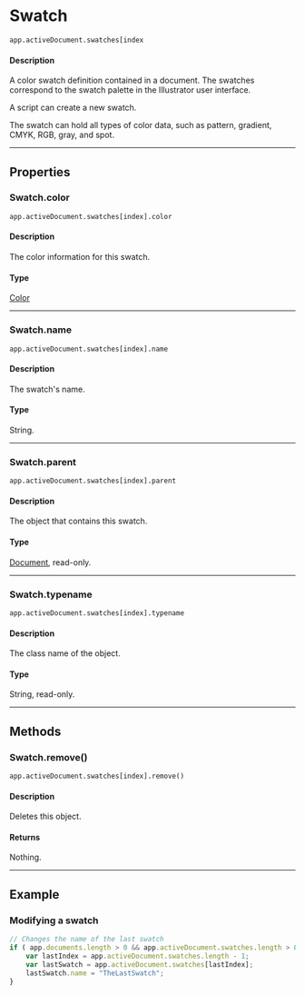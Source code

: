 # Swatch

`app.activeDocument.swatches[index`

#### Description

A color swatch definition contained in a document. The swatches correspond to the swatch palette in the Illustrator user interface.

A script can create a new swatch.

The swatch can hold all types of color data, such as pattern, gradient, CMYK, RGB, gray, and spot.

---

## Properties

### Swatch.color

`app.activeDocument.swatches[index].color`

#### Description

The color information for this swatch.

#### Type

[Color](./Color.md)

---

### Swatch.name

`app.activeDocument.swatches[index].name`

#### Description

The swatch's name.

#### Type

String.

---

### Swatch.parent

`app.activeDocument.swatches[index].parent`

#### Description

The object that contains this swatch.

#### Type

[Document](./Document.md), read-only.

---

### Swatch.typename

`app.activeDocument.swatches[index].typename`

#### Description

The class name of the object.

#### Type

String, read-only.

---

## Methods

### Swatch.remove()

`app.activeDocument.swatches[index].remove()`

#### Description

Deletes this object.

#### Returns

Nothing.

---

## Example

### Modifying a swatch

```javascript
// Changes the name of the last swatch
if ( app.documents.length > 0 && app.activeDocument.swatches.length > 0 ) {
    var lastIndex = app.activeDocument.swatches.length - 1;
    var lastSwatch = app.activeDocument.swatches[lastIndex];
    lastSwatch.name = "TheLastSwatch";
}
```
